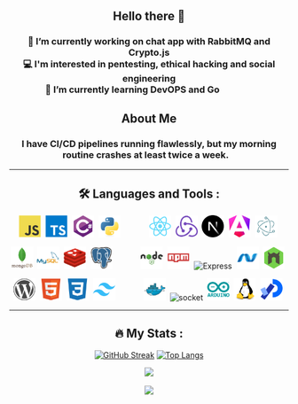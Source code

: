 <div align="center">
 
## Hello there 👋
 
### 🔭 I’m currently working on chat app with RabbitMQ and Crypto.js <br> 💻 I'm interested in pentesting, ethical hacking and social engineering <br> 🌱 I’m currently learning DevOPS and Go⠀⠀⠀⠀⠀
 
## About Me
### I have CI/CD pipelines running flawlessly, but my morning routine crashes at least twice a week.⠀
___

## 🛠️ Languages and Tools :
<img src="https://github.com/devicons/devicon/blob/master/icons/javascript/javascript-original.svg" title="JavaScript" alt="JavaScript" width="40" height="40"/>&nbsp;
<img src="https://github.com/devicons/devicon/blob/master/icons/typescript/typescript-original.svg" title="TypeScript" alt="TypeScript" width="40" height="40">&nbsp;
<img src="https://github.com/devicons/devicon/blob/master/icons/csharp/csharp-original.svg" title="Csharp" alt="Csharp" width="40" height="40">&nbsp;
<img src="https://github.com/devicons/devicon/blob/master/icons/python/python-original.svg" title="python" alt="python" width="40" height="40">&nbsp;
&nbsp;&nbsp;&nbsp;&nbsp;&nbsp;&nbsp;&nbsp;&nbsp;&nbsp;&nbsp;
<img src="https://github.com/devicons/devicon/blob/master/icons/react/react-original.svg" title="React" alt="React" width="40" height="40"/>&nbsp;
<img src="https://github.com/devicons/devicon/blob/master/icons/redux/redux-original.svg" title="Redux" alt="Redux " width="40" height="40"/>&nbsp;
<img src="https://github.com/devicons/devicon/blob/master/icons/nextjs/nextjs-original.svg" title="Next" alt="Next " width="40" height="40"/>&nbsp;
<img src="https://github.com/devicons/devicon/blob/master/icons/angular/angular-original.svg" title="Angular" alt="Angular " width="40" height="40"/>&nbsp;
<img src="https://github.com/devicons/devicon/blob/master/icons/electron/electron-original.svg"  title="Electron" alt="Electron" width="40" height="40">&nbsp;

<img src="https://github.com/devicons/devicon/blob/master/icons/mongodb/mongodb-original-wordmark.svg" title="mongodb" alt="mongodb" width="40" height="40">&nbsp;
<img src="https://github.com/devicons/devicon/blob/master/icons/mysql/mysql-original-wordmark.svg" title="mysql" alt="mysql" width="40" height="40"/>&nbsp;
<img src="https://github.com/devicons/devicon/blob/master/icons/redis/redis-original.svg" title="redis" alt="redis" width="40" height="40"/>&nbsp;
<img src="https://github.com/devicons/devicon/blob/master/icons/postgresql/postgresql-original.svg" title="postgresql" alt="postgresql" width="40" height="40"/>&nbsp;
&nbsp;&nbsp;&nbsp;&nbsp;&nbsp;&nbsp;&nbsp;&nbsp;&nbsp;&nbsp;
<img src="https://github.com/devicons/devicon/blob/master/icons/nodejs/nodejs-original-wordmark.svg" title="NodeJS" alt="NodeJS" width="40" height="40"/>&nbsp;
<img src="https://github.com/devicons/devicon/blob/master/icons/npm/npm-original-wordmark.svg" title="npm" alt="npm" width="40" height="40">&nbsp;
<img src="https://user-images.githubusercontent.com/68009977/215513043-adc9b4ae-4cc1-425d-b11f-c792568c8704.png" title="Express" alt="Express" width="40" height="40">&nbsp;
<img src="https://github.com/devicons/devicon/blob/master/icons/dot-net/dot-net-original.svg" title="dot-net" alt="dot-net" width="40" height="40">&nbsp;
<img src="https://github.com/devicons/devicon/blob/master/icons/nodemon/nodemon-original.svg" title="nodemon" alt="nodemon" width="40" height="40">&nbsp;

<img src="https://github.com/devicons/devicon/blob/master/icons/wordpress/wordpress-plain.svg" title="Wordpress" alt="Wordpress" width="40" height="40">&nbsp;
<img src="https://github.com/devicons/devicon/blob/master/icons/html5/html5-original.svg" title="HTML5" alt="HTML" width="40" height="40"/>&nbsp;
<img src="https://github.com/devicons/devicon/blob/master/icons/css3/css3-plain.svg"  title="CSS3" alt="CSS" width="40" height="40"/>&nbsp;
<img src="https://github.com/devicons/devicon/blob/master/icons/tailwindcss/tailwindcss-original.svg"  title="tailwindcss" alt="tailwindcss" width="40" height="40"/>&nbsp;
&nbsp;&nbsp;&nbsp;&nbsp;&nbsp;&nbsp;&nbsp;&nbsp;&nbsp;&nbsp;
<img src="https://github.com/devicons/devicon/blob/master/icons/docker/docker-original.svg" title="docker" alt="docker" width="40" height="40">&nbsp;
<img src="https://github.com/user-attachments/assets/2ffa48e6-2fe8-49de-8b67-9cccfb83be47" title="socket" alt="socket" width="40" height="40">&nbsp;
<img src="https://github.com/devicons/devicon/blob/master/icons/arduino/arduino-original-wordmark.svg" title="Arduino" alt="Arduino" width="40" height="40">&nbsp;
<img src="https://github.com/devicons/devicon/blob/master/icons/linux/linux-original.svg" title="Linux" alt="Linux" width="40" height="40">&nbsp;
<img src="https://github.com/devicons/devicon/blob/master/icons/processing/processing-original.svg" title="processing" alt="processing" width="40" height="40">&nbsp;

---

## 🔥 My Stats :
<a href="https://git.io/streak-stats"><img src="https://github-readme-streak-stats-bice-sigma.vercel.app?user=Y3llow45&theme=dark&card_height=292&border=00000000" alt="GitHub Streak" /></a>
[![Top Langs](https://github-readme-stats.vercel.app/api/top-langs/?username=Y3llow45&layout=compact&theme=vision-friendly-dark&langs_count=15&hide_border=true)](https://github.com/anuraghazra/github-readme-stats)

<img src="https://github.com/user-attachments/assets/c1732e47-5bd0-4ac3-8664-b936f89eb4a8" width="420">

<!--![](https://count.getloli.com/get/@Y3llow45.github.readme)-->
![](https://count.getloli.com/@Y3llow45?name=Y3llow45&theme=nixietube-1&padding=7&offset=0&align=top&scale=0.8&pixelated=1&darkmode=auto)
</div>
